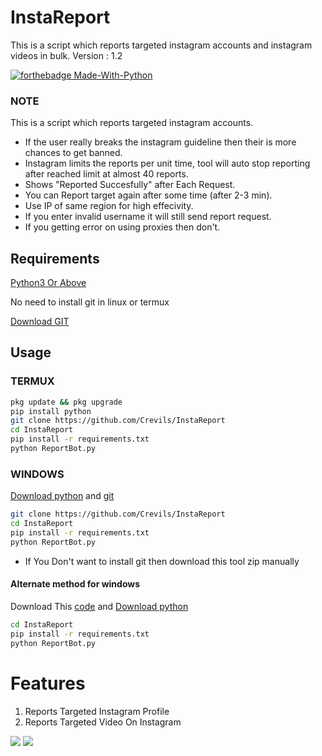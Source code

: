 # InstaReport
This is a script which reports targeted instagram accounts and instagram videos in bulk.
Version : 1.2

[![forthebadge Made-With-Python](http://ForTheBadge.com/images/badges/made-with-python.svg)](https://www.python.org/)

### NOTE
This is a script which reports targeted instagram accounts. 

- If the user really breaks the instagram guideline then their is more chances to get banned. 
- Instagram limits the reports per unit time, tool will auto stop reporting after reached limit at almost 40 reports. 
- Shows "Reported Succesfully" after Each Request.
- You can Report target again after some time (after 2-3 min). 
- Use IP of same region for high effecivity. 
- If you enter invalid username it will still send report request. 
- If you getting error on using proxies then don't. 



## Requirements
[Python3 Or Above](https://www.python.org/downloads/)

No need to install git in linux or termux

[Download GIT](https://git-scm.com/downloads)

## Usage 

### TERMUX 
```bash
pkg update && pkg upgrade
pip install python
git clone https://github.com/Crevils/InstaReport
cd InstaReport
pip install -r requirements.txt
python ReportBot.py
```

### WINDOWS
[Download python](https://www.python.org/downloads/) and [git](https://git-scm.com/downloads)
```bash
git clone https://github.com/Crevils/InstaReport 
cd InstaReport
pip install -r requirements.txt
python ReportBot.py
```
- If You Don't want to install git then download this tool zip manually

#### Alternate method for windows
Download This [code](https://github.com/Crevils/InstaReport/archive/master.zip) and [Download python](https://www.python.org/downloads/)
```bash
cd InstaReport
pip install -r requirements.txt
python ReportBot.py
```


# Features 
1. Reports Targeted Instagram Profile
2. Reports Targeted Video On Instagram


<a href="https://t.me/rajbhx"><img src="https://img.shields.io/badge/Join-Telegram%20Channel-red.svg?logo=Telegram"></a>
<a href="https://t.me/rajbhx"><img src="https://img.shields.io/badge/Join-Telegram%20Group-blue.svg?logo=telegram"></a>
